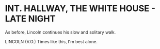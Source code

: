 # INT. HALLWAY, THE WHITE HOUSE - LATE NIGHT

As before, Lincoln continues his slow and solitary walk.

LINCOLN (V.O.)
Times like this, I'm best alone.

